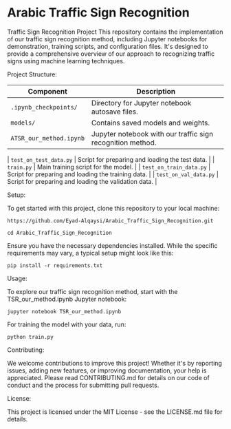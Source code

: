 
# Arabic Traffic Sign Recognition
Traffic Sign Recognition Project This repository contains the implementation of our traffic sign recognition method, including Jupyter notebooks for demonstration, training scripts, and configuration files. It's designed to provide a comprehensive overview of our approach to recognizing traffic signs using machine learning techniques.

Project Structure:

| Component                        | Description                                                               |
|----------------------------------|---------------------------------------------------------------------------|
| `.ipynb_checkpoints/`            | Directory for Jupyter notebook autosave files.                            |
| `models/`                        | Contains saved models and weights.                                        |
| `ATSR_our_method.ipynb`           | Jupyter notebook with our traffic sign recognition method.                |



| `test_on_test_data.py`                   | Script for preparing and loading the test data.                           |
| `train.py`                       | Main training script for the model.                                       |
| `test_on_train_data.py`                  | Script for preparing and loading the training data.                       |
| `test_on_val_data.py`                    | Script for preparing and loading the validation data.                     |


Setup:

To get started with this project, clone this repository to your local machine:

`https://github.com/Eyad-Alqaysi/Arabic_Traffic_Sign_Recognition.git`

`cd Arabic_Traffic_Sign_Recognition`

Ensure you have the necessary dependencies installed. While the specific requirements may vary, a typical setup might look like this:

`pip install -r requirements.txt`

Usage:

To explore our traffic sign recognition method, start with the TSR_our_method.ipynb Jupyter notebook:

`jupyter notebook TSR_our_method.ipynb`

For training the model with your data, run:

`python train.py`

Contributing:

We welcome contributions to improve this project! Whether it's by reporting issues, adding new features, or improving documentation, your help is appreciated. Please read CONTRIBUTING.md for details on our code of conduct and the process for submitting pull requests.

License:

This project is licensed under the MIT License - see the LICENSE.md file for details.
